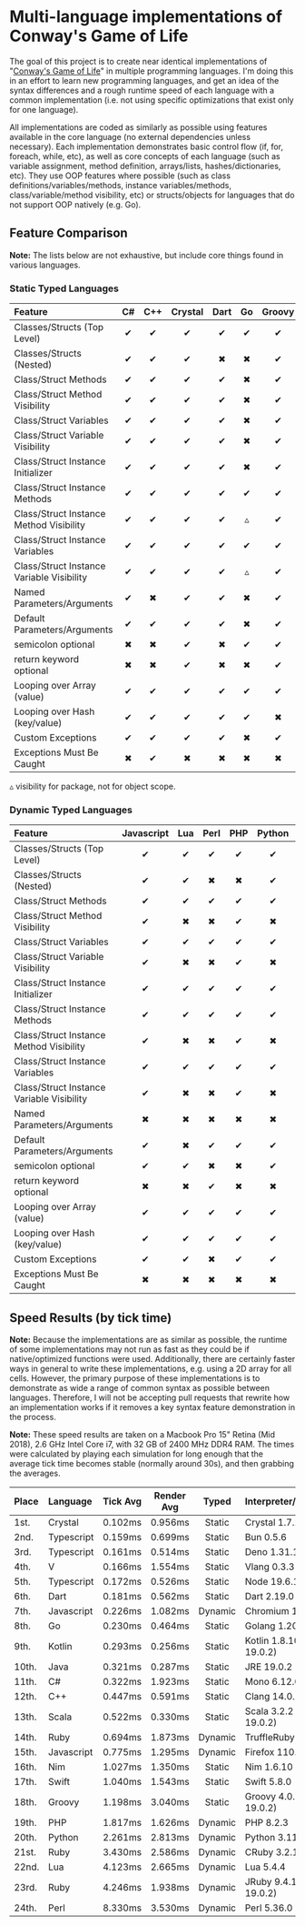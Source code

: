 # Multi-language implementations of Conway's Game of Life

The goal of this project is to create near identical implementations of "[Conway's Game of Life](http://en.wikipedia.org/wiki/Conway's_Game_of_Life)" in multiple programming languages. I'm doing this in an effort to learn new programming languages, and get an idea of the syntax differences and a rough runtime speed of each language with a common implementation (i.e. not using specific optimizations that exist only for one language).

All implementations are coded as similarly as possible using features available in the core language (no external dependencies unless necessary). Each implementation demonstrates basic control flow (if, for, foreach, while, etc), as well as core concepts of each language (such as variable assignment, method definition, arrays/lists, hashes/dictionaries, etc). They use OOP features where possible (such as class definitions/variables/methods, instance variables/methods, class/variable/method visibility, etc) or structs/objects for languages that do not support OOP natively (e.g. Go).

## Feature Comparison

**Note:** The lists below are not exhaustive, but include core things found in various languages.

### Static Typed Languages

| Feature                                   | C#  | C++ | Crystal | Dart | Go  | Groovy | Java | Kotlin | Nim | Scala | Swift | TypeScript |  V  |
| :---------------------------------------- | :-: | :-: | :-----: | :--: | :-: | :----: | :--: | :----: | :-: | :---: | :---: | :--------: | :-: |
| Classes/Structs (Top Level)               |  ✔  |  ✔  |    ✔    |  ✔   |  ✔  |   ✔    |  ✔   |   ✔    |  ✔  |   ✔   |   ✔   |     ✔      |  ✔  |
| Classes/Structs (Nested)                  |  ✔  |  ✔  |    ✔    |  ✖   |  ✖  |   ✔    |  ✔   |   ✔    |  ✖  |   ✔   |   ✖   |     ✔      |  ✖  |
| Class/Struct Methods                      |  ✔  |  ✔  |    ✔    |  ✔   |  ✖  |   ✔    |  ✔   |   ✔    |  ✖  |   ✔   |   ✔   |     ✔      |  ✖  |
| Class/Struct Method Visibility            |  ✔  |  ✔  |    ✔    |  ✔   |  ✖  |   ✔    |  ✔   |   ✔    |  ✖  |   ✔   |   ✔   |     ✔      |  ✖  |
| Class/Struct Variables                    |  ✔  |  ✔  |    ✔    |  ✔   |  ✖  |   ✔    |  ✔   |   ✔    |  ✖  |   ✔   |   ✖   |     ✔      |  ✖  |
| Class/Struct Variable Visibility          |  ✔  |  ✔  |    ✔    |  ✔   |  ✖  |   ✔    |  ✔   |   ✔    |  ✖  |   ✔   |   ✖   |     ✔      |  ✖  |
| Class/Struct Instance Initializer         |  ✔  |  ✔  |    ✔    |  ✔   |  ✖  |   ✔    |  ✔   |   ✔    |  ✖  |   ✔   |   ✔   |     ✔      |  ✖  |
| Class/Struct Instance Methods             |  ✔  |  ✔  |    ✔    |  ✔   |  ✔  |   ✔    |  ✔   |   ✔    |  ✔  |   ✔   |   ✔   |     ✔      |  ✔  |
| Class/Struct Instance Method Visibility   |  ✔  |  ✔  |    ✔    |  ✔   |  ▵  |   ✔    |  ✔   |   ✔    |  ✔  |   ✔   |   ✔   |     ✔      |  ▵  |
| Class/Struct Instance Variables           |  ✔  |  ✔  |    ✔    |  ✔   |  ✔  |   ✔    |  ✔   |   ✔    |  ✔  |   ✔   |   ✔   |     ✔      |  ✔  |
| Class/Struct Instance Variable Visibility |  ✔  |  ✔  |    ✔    |  ✔   |  ▵  |   ✔    |  ✔   |   ✔    |  ✔  |   ✔   |   ✔   |     ✔      |  ▵  |
| Named Parameters/Arguments                |  ✔  |  ✖  |    ✔    |  ✔   |  ✖  |   ✔    |  ✖   |   ✔    |  ✖  |   ✔   |   ✔   |     ✖      |  ✖  |
| Default Parameters/Arguments              |  ✔  |  ✔  |    ✔    |  ✔   |  ✖  |   ✔    |  ✖   |   ✔    |  ✔  |   ✔   |   ✔   |     ✔      |  ✖  |
| semicolon optional                        |  ✖  |  ✖  |    ✔    |  ✖   |  ✔  |   ✔    |  ✖   |   ✔    |  ✔  |   ✔   |   ✔   |     ✔      |  ✔  |
| return keyword optional                   |  ✖  |  ✖  |    ✔    |  ✖   |  ✖  |   ✔    |  ✖   |   ✖    |  ✔  |   ✔   |   ✖   |     ✖      |  ✖  |
| Looping over Array (value)                |  ✔  |  ✔  |    ✔    |  ✔   |  ✔  |   ✔    |  ✔   |   ✔    |  ✔  |   ✔   |   ✔   |     ✔      |  ✔  |
| Looping over Hash (key/value)             |  ✔  |  ✔  |    ✔    |  ✔   |  ✔  |   ✖    |  ✖   |   ✔    |  ✔  |   ✔   |   ✔   |     ✔      |  ✔  |
| Custom Exceptions                         |  ✔  |  ✔  |    ✔    |  ✔   |  ✖  |   ✔    |  ✔   |   ✔    |  ✔  |   ✔   |   ✔   |     ✔      |  ✔  |
| Exceptions Must Be Caught                 |  ✖  |  ✔  |    ✖    |  ✖   |  ✖  |   ✖    |  ✔   |   ✖    |  ✖  |   ✖   |   ✔   |     ✖      |  ✖  |

▵ visibility for package, not for object scope.

### Dynamic Typed Languages

| Feature                                   | Javascript | Lua | Perl | PHP | Python | Ruby |
| :---------------------------------------- | :--------: | :-: | :--: | :-: | :----: | :--: |
| Classes/Structs (Top Level)               |     ✔      |  ✔  |  ✔   |  ✔  |   ✔    |  ✔   |
| Classes/Structs (Nested)                  |     ✔      |  ✔  |  ✖   |  ✖  |   ✔    |  ✔   |
| Class/Struct Methods                      |     ✔      |  ✔  |  ✔   |  ✔  |   ✔    |  ✔   |
| Class/Struct Method Visibility            |     ✔      |  ✖  |  ✖   |  ✔  |   ✖    |  ✔   |
| Class/Struct Variables                    |     ✔      |  ✔  |  ✔   |  ✔  |   ✔    |  ✔   |
| Class/Struct Variable Visibility          |     ✔      |  ✖  |  ✖   |  ✔  |   ✖    |  ✔   |
| Class/Struct Instance Initializer         |     ✔      |  ✔  |  ✔   |  ✔  |   ✔    |  ✔   |
| Class/Struct Instance Methods             |     ✔      |  ✔  |  ✔   |  ✔  |   ✔    |  ✔   |
| Class/Struct Instance Method Visibility   |     ✔      |  ✖  |  ✖   |  ✔  |   ✖    |  ✔   |
| Class/Struct Instance Variables           |     ✔      |  ✔  |  ✔   |  ✔  |   ✔    |  ✔   |
| Class/Struct Instance Variable Visibility |     ✔      |  ✖  |  ✖   |  ✔  |   ✖    |  ✔   |
| Named Parameters/Arguments                |     ✖      |  ✖  |  ✖   |  ✖  |   ✖    |  ✔   |
| Default Parameters/Arguments              |     ✔      |  ✖  |  ✔   |  ✔  |   ✔    |  ✔   |
| semicolon optional                        |     ✔      |  ✔  |  ✖   |  ✖  |   ✔    |  ✔   |
| return keyword optional                   |     ✖      |  ✖  |  ✔   |  ✖  |   ✖    |  ✔   |
| Looping over Array (value)                |     ✔      |  ✔  |  ✔   |  ✔  |   ✔    |  ✔   |
| Looping over Hash (key/value)             |     ✔      |  ✔  |  ✔   |  ✔  |   ✔    |  ✔   |
| Custom Exceptions                         |     ✔      |  ✔  |  ✖   |  ✔  |   ✔    |  ✔   |
| Exceptions Must Be Caught                 |     ✖      |  ✖  |  ✖   |  ✖  |   ✖    |  ✖   |

## Speed Results (by tick time)

**Note:** Because the implementations are as similar as possible, the runtime of some implementations may not run as fast as they could be if native/optimized functions were used. Additionally, there are certainly faster ways in general to write these implementations, e.g. using a 2D array for all cells. However, the primary purpose of these implementations is to demonstrate as wide a range of common syntax as possible between languages. Therefore, I will not be accepting pull requests that rewrite how an implementation works if it removes a key syntax feature demonstration in the process.

**Note:** These speed results are taken on a Macbook Pro 15" Retina (Mid 2018), 2.6 GHz Intel Core i7, with 32 GB of 2400 MHz DDR4 RAM. The times were calculated by playing each simulation for long enough that the average tick time becomes stable (normally around 30s), and then grabbing the averages.

| Place | Language   | Tick Avg | Render Avg |  Typed  | Interpreter/Runtime        |
| :---- | :--------- | :------: | :--------: | :-----: | :------------------------- |
| 1st.  | Crystal    | 0.102ms  |  0.956ms   | Static  | Crystal 1.7.2              |
| 2nd.  | Typescript | 0.159ms  |  0.699ms   | Static  | Bun 0.5.6                  |
| 3rd.  | Typescript | 0.161ms  |  0.514ms   | Static  | Deno 1.31.1                |
| 4th.  | V          | 0.166ms  |  1.554ms   | Static  | Vlang 0.3.3                |
| 5th.  | Typescript | 0.172ms  |  0.526ms   | Static  | Node 19.6.1                |
| 6th.  | Dart       | 0.181ms  |  0.562ms   | Static  | Dart 2.19.0                |
| 7th.  | Javascript | 0.226ms  |  1.082ms   | Dynamic | Chromium 110               |
| 8th.  | Go         | 0.230ms  |  0.464ms   | Static  | Golang 1.20.3              |
| 9th.  | Kotlin     | 0.293ms  |  0.256ms   | Static  | Kotlin 1.8.10 (JRE 19.0.2) |
| 10th. | Java       | 0.321ms  |  0.287ms   | Static  | JRE 19.0.2                 |
| 11th. | C#         | 0.322ms  |  1.923ms   | Static  | Mono 6.12.0.182            |
| 12th. | C++        | 0.447ms  |  0.591ms   | Static  | Clang 14.0.3               |
| 13th. | Scala      | 0.522ms  |  0.330ms   | Static  | Scala 3.2.2 (JRE 19.0.2)   |
| 14th. | Ruby       | 0.694ms  |  1.873ms   | Dynamic | TruffleRuby 22.3.1         |
| 15th. | Javascript | 0.775ms  |  1.295ms   | Dynamic | Firefox 110.0              |
| 16th. | Nim        | 1.027ms  |  1.350ms   | Static  | Nim 1.6.10                 |
| 17th. | Swift      | 1.040ms  |  1.543ms   | Static  | Swift 5.8.0                |
| 18th. | Groovy     | 1.198ms  |  3.040ms   | Static  | Groovy 4.0.9 (JRE 19.0.2)  |
| 19th. | PHP        | 1.817ms  |  1.626ms   | Dynamic | PHP 8.2.3                  |
| 20th. | Python     | 2.261ms  |  2.813ms   | Dynamic | Python 3.11.2              |
| 21st. | Ruby       | 3.430ms  |  2.586ms   | Dynamic | CRuby 3.2.1 (w/JIT)        |
| 22nd. | Lua        | 4.123ms  |  2.665ms   | Dynamic | Lua 5.4.4                  |
| 23rd. | Ruby       | 4.246ms  |  1.938ms   | Dynamic | JRuby 9.4.1.0 (JRE 19.0.2) |
| 24th. | Perl       | 8.330ms  |  3.530ms   | Dynamic | Perl 5.36.0                |
